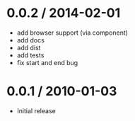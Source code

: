 
0.0.2 / 2014-02-01
==================

 * add browser support (via component)
 * add docs
 * add dist
 * add tests
 * fix start and end bug

0.0.1 / 2010-01-03
==================

  * Initial release
